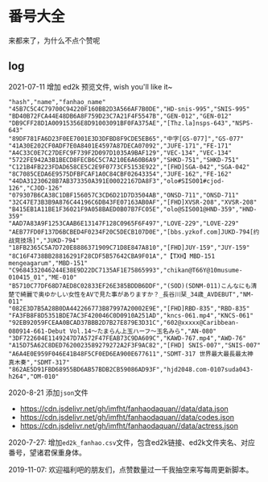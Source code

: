 # 番号大全
来都来了，为什么不点个赞呢

## log
2021-07-11
增加 ed2k 预览文件, wish you'll like it~ 
```
"hash","name","fanhao_name"
"45B7C5C4C79700C94220F160BB2D3A566AF7B0DE","HD-snis-995","SNIS-995"
"BD40B72FCA44E48DB6A8F759D23C7A21F4F5547B","GEN-012","GEN-012"
"DB9CFF28D1A00915356E8D91003091BF0FA375AE","[Thz.la]nsps-643","NSPS-643"
"89DF781FA6D23F0EE7001E3D3DFBD8F9CDE5EB65","中字[GS-077]","GS-077"
"41A30E202CF0ADF7E0A8401E4597A87DECA07092","JUFE-171","FE-171"
"A4C33C0E7C27DEFC9F739F2D097D1035A9BAF129","VEC-134","VEC-134"
"5722FE942A3B1BECD8FECB6C5C7A210E6A60B6A9","SHKD-751","SHKD-751"
"C121B4FB223FDAD658CE5C2E9F0773CF5153E922","[FHD]SGA-042","SGA-042"
"8C7085CEDA6E9575DFBFCAF1A0C84CBF02643354","JUFE-162","FE-162"
"44DA31230628B7AB373350A391E00022167DA8F3","olo#SIS001#cjod-126","CJOD-126"
"079307B6CA38C1DBF156057C3CD6D21D7D3504AB","ONSD-711","ONSD-711"
"32C47E73B3B9A876C44196C6DB43FE07163AB0AF","[FHD]XVSR-208","XVSR-208"
"B415EB1A11BE1F36021F9A058BAED0B07B7FC05E","olo@SIS001@HND-359","HND-359"
"AAD7A83A9F1253CAAB6E13147F128C0965F6F497","LOVE-229","LOVE-229"
"AEB77FD0F137D6BCBED4F0234F20C5DECB107D0E","[bbs.yzkof.com]JUKD-794[约战竞技场]","JUKD-794"
"18FB2365C5A7D720E8886371909C71D8E847A810","[FHD]JUY-159","JUY-159"
"8C16F4738BB28816291F28CDF5B57642CBA9F01A","【TXH】MBD-151 mengeagarum","MBD-151"
"C9684332046244E38E9D22DC7135AF1E75865993","chikan@T66Y@10musume-010415_01","ME-010"
"B5710C77DF68D7AED8C02833EF26E385BDDB6DDF","(SOD)(SDNM-011)こんなにも清楚で綺麗で奥ゆかしい女性をAVで見た事がありますか？_長谷川栞_34歳_AVDEBUT","NM-011"
"082E3D7B5A28B0DA442266773B87997A20002E9E","[FHD]RBD-835","RBD-835"
"FA3FB8F8D5351BDE7AC3F420046C0D0910A251AD","kncs-061.mp4","KNCS-061"
"92EB92059FCEAA0BCAD37BBB2D7B27E879E3D31C","602@xxxxx@Caribbean-080914-661-Debut Vol.14～たまらん上玉ハーフ～玉名みら","AN-080"
"3DF722604E1149247D7A572F47FEAB73C9DA609C","KAWD-767.mp4","AWD-76"
"A15D75A62C8DED7620023589279272A2F3F9AC82","[FHD] SNIS-007","SNIS-007"
"A6A4E0E959F046E41B48F5CF0ED6EA900E677611","SDMT-317 世界最大最長最太神 真木奏","SDMT-317"
"862AE5D91FBD68955BD6AB57BDB2CB59086AD93F","hjd2048.com-0107suda043-h264","OM-010"

```

2020-8-21
添加`json`文件

- https://cdn.jsdelivr.net/gh/imfht/fanhaodaquan//data/data.json
- https://cdn.jsdelivr.net/gh/imfht/fanhaodaquan//data/codes.json
- https://cdn.jsdelivr.net/gh/imfht/fanhaodaquan//data/actress.json


2020-7-27:
增加`ed2k_fanhao.csv`文件，包含ed2k链接、ed2k文件夹名、对应番号，望诸君保重身体。


2019-11-07:
欢迎福利吧的朋友们，点赞数量过一千我抽空来写每周更新脚本。
